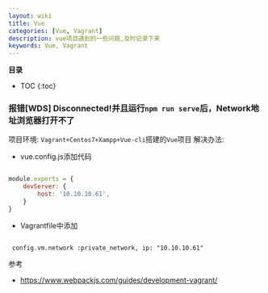 ```yaml
---
layout: wiki
title: Vue
categories: [Vue, Vagrant]
description: vue项目遇到的一些问题,及时记录下来
keywords: Vue, Vagrant
---
```


**目录**

* TOC
{:toc}

### 报错[WDS] Disconnected!并且运行`npm run serve`后，Network地址浏览器打开不了
项目环境: `Vagrant+Centos7+Xampp+Vue-cli`搭建的`Vue`项目
解决办法: 
- vue.config.js添加代码

```js

module.exports = {
    devServer: {
        host: '10.10.10.61',
    }
}

```

- Vagrantfile中添加

```

 config.vm.network :private_network, ip: "10.10.10.61"

```

参考
- <https://www.webpackjs.com/guides/development-vagrant/>